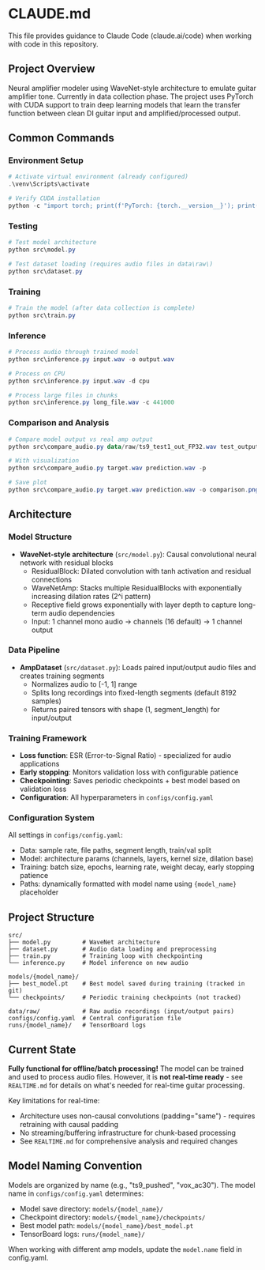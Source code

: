 # CLAUDE.md

This file provides guidance to Claude Code (claude.ai/code) when working with code in this repository.

## Project Overview

Neural amplifier modeler using WaveNet-style architecture to emulate guitar amplifier tone. Currently in data collection phase. The project uses PyTorch with CUDA support to train deep learning models that learn the transfer function between clean DI guitar input and amplified/processed output.

## Common Commands

### Environment Setup
```powershell
# Activate virtual environment (already configured)
.\venv\Scripts\activate

# Verify CUDA installation
python -c "import torch; print(f'PyTorch: {torch.__version__}'); print(f'CUDA: {torch.cuda.is_available()}')"
```

### Testing
```powershell
# Test model architecture
python src\model.py

# Test dataset loading (requires audio files in data\raw\)
python src\dataset.py
```

### Training
```powershell
# Train the model (after data collection is complete)
python src\train.py
```

### Inference
```powershell
# Process audio through trained model
python src\inference.py input.wav -o output.wav

# Process on CPU
python src\inference.py input.wav -d cpu

# Process large files in chunks
python src\inference.py long_file.wav -c 441000
```

### Comparison and Analysis
```powershell
# Compare model output vs real amp output
python src\compare_audio.py data/raw/ts9_test1_out_FP32.wav test_output.wav

# With visualization
python src\compare_audio.py target.wav prediction.wav -p

# Save plot
python src\compare_audio.py target.wav prediction.wav -o comparison.png
```

## Architecture

### Model Structure
- **WaveNet-style architecture** (`src/model.py`): Causal convolutional neural network with residual blocks
  - ResidualBlock: Dilated convolution with tanh activation and residual connections
  - WaveNetAmp: Stacks multiple ResidualBlocks with exponentially increasing dilation rates (2^i pattern)
  - Receptive field grows exponentially with layer depth to capture long-term audio dependencies
  - Input: 1 channel mono audio → channels (16 default) → 1 channel output

### Data Pipeline
- **AmpDataset** (`src/dataset.py`): Loads paired input/output audio files and creates training segments
  - Normalizes audio to [-1, 1] range
  - Splits long recordings into fixed-length segments (default 8192 samples)
  - Returns paired tensors with shape (1, segment_length) for input/output

### Training Framework
- **Loss function**: ESR (Error-to-Signal Ratio) - specialized for audio applications
- **Early stopping**: Monitors validation loss with configurable patience
- **Checkpointing**: Saves periodic checkpoints + best model based on validation loss
- **Configuration**: All hyperparameters in `configs/config.yaml`

### Configuration System
All settings in `configs/config.yaml`:
- Data: sample rate, file paths, segment length, train/val split
- Model: architecture params (channels, layers, kernel size, dilation base)
- Training: batch size, epochs, learning rate, weight decay, early stopping patience
- Paths: dynamically formatted with model name using `{model_name}` placeholder

## Project Structure

```
src/
├── model.py         # WaveNet architecture
├── dataset.py       # Audio data loading and preprocessing
├── train.py         # Training loop with checkpointing
└── inference.py     # Model inference on new audio

models/{model_name}/
├── best_model.pt    # Best model saved during training (tracked in git)
└── checkpoints/     # Periodic training checkpoints (not tracked)

data/raw/            # Raw audio recordings (input/output pairs)
configs/config.yaml  # Central configuration file
runs/{model_name}/   # TensorBoard logs
```

## Current State

**Fully functional for offline/batch processing!** The model can be trained and used to process audio files. However, it is **not real-time ready** - see `REALTIME.md` for details on what's needed for real-time guitar processing.

Key limitations for real-time:
- Architecture uses non-causal convolutions (padding="same") - requires retraining with causal padding
- No streaming/buffering infrastructure for chunk-based processing
- See `REALTIME.md` for comprehensive analysis and required changes

## Model Naming Convention

Models are organized by name (e.g., "ts9_pushed", "vox_ac30"). The model name in `configs/config.yaml` determines:
- Model save directory: `models/{model_name}/`
- Checkpoint directory: `models/{model_name}/checkpoints/`
- Best model path: `models/{model_name}/best_model.pt`
- TensorBoard logs: `runs/{model_name}/`

When working with different amp models, update the `model.name` field in config.yaml.

